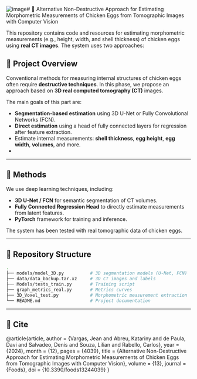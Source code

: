 ![image](https://github.com/user-attachments/assets/e8d22857-51da-4f56-8258-c5f2ce897ba1)# 🥚 Alternative Non-Destructive Approach for Estimating Morphometric Measurements of Chicken Eggs from Tomographic Images with Computer Vision

This repository contains code and resources for estimating morphometric measurements (e.g., height, width, and shell thickness) of chicken eggs using **real CT images**. The system uses two approaches:

## 📌 Project Overview

Conventional methods for measuring internal structures of chicken eggs often require **destructive techniques**. In this phase, we propose an approach based on **3D real computed tomography (CT)** images.

The main goals of this part are:

- **Segmentation-based estimation** using 3D U-Net or Fully Convolutional Networks (FCN).
- **Direct estimation** using a head of fully connected layers for regression after feature extraction.
- Estimate internal measurements: **shell thickness**, **egg height**, **egg width**, **volumes**, and more.
- 
---

## 🧠 Methods

We use deep learning techniques, including:

- **3D U-Net / FCN** for semantic segmentation of CT volumes.
- **Fully Connected Regression Head** to directly estimate measurements from latent features.
- **PyTorch** framework for training and inference.

The system has been tested with real tomographic data of chicken eggs.

---

## 📁 Repository Structure

```bash
.
├── models/model_3D.py          # 3D segmentation models (U-Net, FCN)
├── data/data_backup.tar.xz     # 3D CT images and labels
├── Models/tests_train.py       # Training script
├── graph_metrics_real.py       # Metrics curves
├── 3D_Voxel_test.py            # Morphometric measurement extraction
└── README.md                   # Project documentation
```

---

## 🚀 Cite

@article{article,
author = {Vargas, Jean and Abreu, Katariny and de Paula, Davi and Salvadeo, Denis and Souza, Lilian and Rabello, Carlos},
year = {2024},
month = {12},
pages = {4039},
title = {Alternative Non-Destructive Approach for Estimating Morphometric Measurements of Chicken Eggs from Tomographic Images with Computer Vision},
volume = {13},
journal = {Foods},
doi = {10.3390/foods13244039}
}
